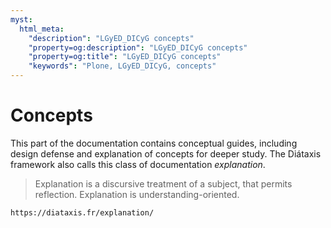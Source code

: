 ```yaml
---
myst:
  html_meta:
    "description": "LGyED_DICyG concepts"
    "property=og:description": "LGyED_DICyG concepts"
    "property=og:title": "LGyED_DICyG concepts"
    "keywords": "Plone, LGyED_DICyG, concepts"
---
```


# Concepts

This part of the documentation contains conceptual guides, including design defense and explanation of concepts for deeper study.
The Diátaxis framework also calls this class of documentation _explanation_.

> Explanation is a discursive treatment of a subject, that permits reflection.
> Explanation is understanding-oriented.

```{seealso}
https://diataxis.fr/explanation/
```
